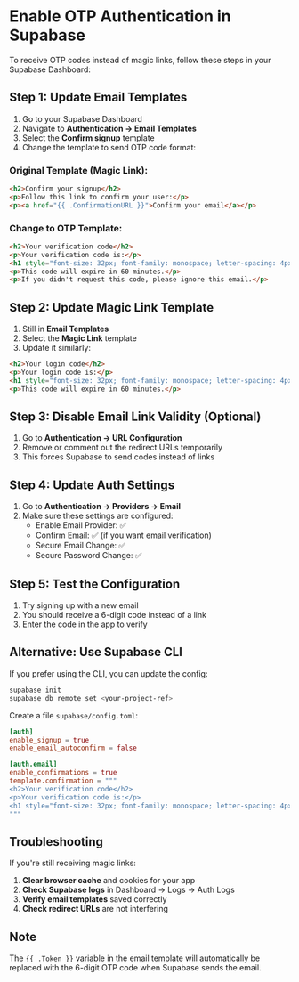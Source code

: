 # Enable OTP Authentication in Supabase

To receive OTP codes instead of magic links, follow these steps in your Supabase Dashboard:

## Step 1: Update Email Templates

1. Go to your Supabase Dashboard
2. Navigate to **Authentication → Email Templates**
3. Select the **Confirm signup** template
4. Change the template to send OTP code format:

### Original Template (Magic Link):
```html
<h2>Confirm your signup</h2>
<p>Follow this link to confirm your user:</p>
<p><a href="{{ .ConfirmationURL }}">Confirm your email</a></p>
```

### Change to OTP Template:
```html
<h2>Your verification code</h2>
<p>Your verification code is:</p>
<h1 style="font-size: 32px; font-family: monospace; letter-spacing: 4px; text-align: center; background: #f4f4f4; padding: 20px; border-radius: 8px;">{{ .Token }}</h1>
<p>This code will expire in 60 minutes.</p>
<p>If you didn't request this code, please ignore this email.</p>
```

## Step 2: Update Magic Link Template

1. Still in **Email Templates**
2. Select the **Magic Link** template  
3. Update it similarly:

```html
<h2>Your login code</h2>
<p>Your login code is:</p>
<h1 style="font-size: 32px; font-family: monospace; letter-spacing: 4px; text-align: center; background: #f4f4f4; padding: 20px; border-radius: 8px;">{{ .Token }}</h1>
<p>This code will expire in 60 minutes.</p>
```

## Step 3: Disable Email Link Validity (Optional)

1. Go to **Authentication → URL Configuration**
2. Remove or comment out the redirect URLs temporarily
3. This forces Supabase to send codes instead of links

## Step 4: Update Auth Settings

1. Go to **Authentication → Providers → Email**
2. Make sure these settings are configured:
   - Enable Email Provider: ✅
   - Confirm Email: ✅ (if you want email verification)
   - Secure Email Change: ✅
   - Secure Password Change: ✅

## Step 5: Test the Configuration

1. Try signing up with a new email
2. You should receive a 6-digit code instead of a link
3. Enter the code in the app to verify

## Alternative: Use Supabase CLI

If you prefer using the CLI, you can update the config:

```bash
supabase init
supabase db remote set <your-project-ref>
```

Create a file `supabase/config.toml`:

```toml
[auth]
enable_signup = true
enable_email_autoconfirm = false

[auth.email]
enable_confirmations = true
template.confirmation = """
<h2>Your verification code</h2>
<p>Your verification code is:</p>
<h1 style="font-size: 32px; font-family: monospace; letter-spacing: 4px;">{{ .Token }}</h1>
"""
```

## Troubleshooting

If you're still receiving magic links:

1. **Clear browser cache** and cookies for your app
2. **Check Supabase logs** in Dashboard → Logs → Auth Logs
3. **Verify email templates** saved correctly
4. **Check redirect URLs** are not interfering

## Note

The `{{ .Token }}` variable in the email template will automatically be replaced with the 6-digit OTP code when Supabase sends the email.
